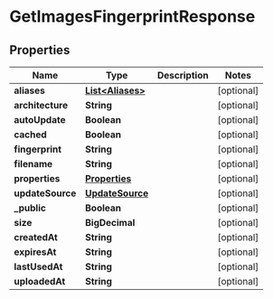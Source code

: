 

# GetImagesFingerprintResponse


## Properties

Name | Type | Description | Notes
------------ | ------------- | ------------- | -------------
**aliases** | [**List&lt;Aliases&gt;**](Aliases.md) |  |  [optional]
**architecture** | **String** |  |  [optional]
**autoUpdate** | **Boolean** |  |  [optional]
**cached** | **Boolean** |  |  [optional]
**fingerprint** | **String** |  |  [optional]
**filename** | **String** |  |  [optional]
**properties** | [**Properties**](Properties.md) |  |  [optional]
**updateSource** | [**UpdateSource**](UpdateSource.md) |  |  [optional]
**_public** | **Boolean** |  |  [optional]
**size** | **BigDecimal** |  |  [optional]
**createdAt** | **String** |  |  [optional]
**expiresAt** | **String** |  |  [optional]
**lastUsedAt** | **String** |  |  [optional]
**uploadedAt** | **String** |  |  [optional]



